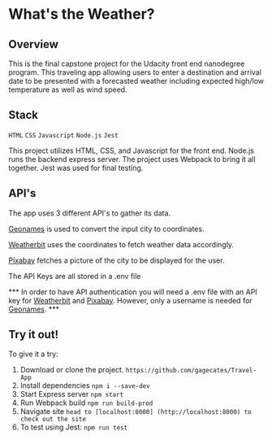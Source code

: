 # What's the Weather?

## Overview
This is the final capstone project for  the Udacity front end nanodegree program. This traveling app allowing users to 
enter a destination and arrival date to be presented with a forecasted weather including expected high/low temperature as 
well as wind speed.

## Stack
`
    HTML
`
`
    CSS
`
`
    Javascript
`
`
    Node.js
`
`
    Jest
`

This project utilizes HTML, CSS, and Javascript for the front end. Node.js runs the backend express server. The project
uses Webpack to bring it all together. Jest was used for final testing.

## API's
The app uses 3 different API's to gather its data. 

[Geonames](http://www.geonames.org/export/web-services.html) is used to convert the input city to coordinates.

[Weatherbit](https://www.weatherbit.io/account/create) uses the coordinates to fetch weather data accordingly.

[Pixabay](https://pixabay.com/api/docs/) fetches a picture of the city to be displayed for the user.

The API Keys are all stored in a .env file

*** In order to have API authentication you will need a .env file with an API key for [Weatherbit](https://www.weatherbit.io/account/create)
and [Pixabay](https://pixabay.com/api/docs/). However, only a username is needed for [Geonames](http://www.geonames.org/export/web-services.html). ***

## Try it out!
To give it a try:

1. Download or clone the project.
`
    https://github.com/gagecates/Travel-App
`
2. Install dependencies
`
    npm i --save-dev
`
3. Start Express server
`
    npm start
`
4. Run Webpack build
`
    npm run build-prod
`
5. Navigate site
`
    head to [localhost:8000] (http://localhost:8000) to check out the site
`
6. To test using Jest:
`
    npm run test
`


